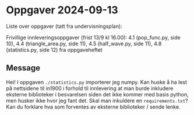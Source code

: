 # Oppgaver 2024-09-13
Liste over oppgaver (tatt fra undervisningsplan):

Frivillige innleveringsoppgaver (frist 13/9 kl 16.00): 4.1 (pop_func.py, side
10), 4.4 (triangle_area.py, side 11), 4.5 (half_wave.py, side 11), 4.8
(statistics.py, side 12) fra oppgaveheftet

## Message

Hei! I oppgaven `./statistics.py` importerer jeg numpy. Kan huske å ha lest på
nettsidene til in1900 i forhold til innlevering at man burde inkludere eksterne
biblioteker i besvarelsen siden det ikke kommer med basis python, men husker
ikke hvor jeg fant det. Skal man inkuldere en `requirements.txt`? Kan du
forklare hva som forventes av eksterne biblioteker / sende lenke.
